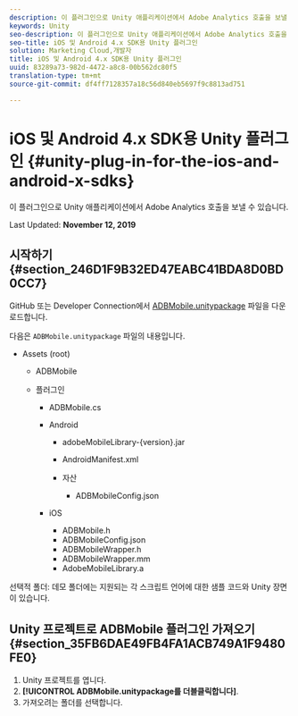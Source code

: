 ```yaml
---
description: 이 플러그인으로 Unity 애플리케이션에서 Adobe Analytics 호출을 보낼 수 있습니다.
keywords: Unity
seo-description: 이 플러그인으로 Unity 애플리케이션에서 Adobe Analytics 호출을 보낼 수 있습니다.
seo-title: iOS 및 Android 4.x SDK용 Unity 플러그인
solution: Marketing Cloud,개발자
title: iOS 및 Android 4.x SDK용 Unity 플러그인
uuid: 83289a73-982d-4472-a8c8-00b562dc80f5
translation-type: tm+mt
source-git-commit: df4ff7128357a18c56d840eb5697f9c8813ad751

---
```



# iOS 및 Android 4.x SDK용 Unity 플러그인 {#unity-plug-in-for-the-ios-and-android-x-sdks}

이 플러그인으로 Unity 애플리케이션에서 Adobe Analytics 호출을 보낼 수 있습니다.

Last Updated: **November 12, 2019**

## 시작하기 {#section_246D1F9B32ED47EABC41BDA8D0BD0CC7}

GitHub 또는 Developer Connection에서 [ADBMobile.unitypackage](https://github.com/Adobe-Marketing-Cloud/mobile-services/releases) 파일을 다운로드합니다.

다음은 `ADBMobile.unitypackage` 파일의 내용입니다.

* Assets (root)

   * ADBMobile

   * 플러그인

      * ADBMobile.cs
      * Android

         * adobeMobileLibrary-{version}.jar
         * AndroidManifest.xml
         * 자산

            * ADBMobileConfig.json
      * iOS

         * ADBMobile.h
         * ADBMobileConfig.json
         * ADBMobileWrapper.h
         * ADBMobileWrapper.mm
         * AdobeMobileLibrary.a


선택적 폴더: 데모 폴더에는 지원되는 각 스크립트 언어에 대한 샘플 코드와 Unity 장면이 있습니다.

## Unity 프로젝트로 ADBMobile 플러그인 가져오기 {#section_35FB6DAE49FB4FA1ACB749A1F9480FE0}

1. Unity 프로젝트를 엽니다.
1. **[!UICONTROL ADBMobile.unitypackage를 더블클릭합니다]**.
1. 가져오려는 폴더를 선택합니다.


